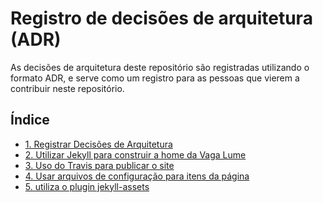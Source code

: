 # Registro de decisões de arquitetura (ADR)

As decisões de arquitetura deste repositório são registradas utilizando o
formato ADR, e serve como um registro para as pessoas que vierem a contribuir
neste repositório.

## Índice

* [1. Registrar Decisões de Arquitetura](0001-registrar-decisoes-de-arquitetura.md)
* [2. Utilizar Jekyll para construir a home da Vaga Lume](0002-utilizar-jekyll-para-construir-a-home-da-vaga-lume.md)
* [3. Uso do Travis para publicar o site](0003-uso-do-travis-para-publicar-o-site.md)
* [4. Usar arquivos de configuração para itens da página](0004-usar-arquivos-de-configuracao-para-itens-da-pagina.md)
* [5. utiliza o plugin jekyll-assets](0005-utiliza-o-plugin-jekyll-assets.md)
